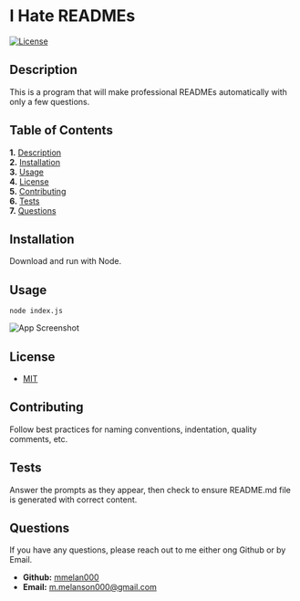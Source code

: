 
# I Hate READMEs  
[![License](https://img.shields.io/badge/License-MIT-yellow.svg)](https://opensource.org/licenses/MIT)  

## Description  

This is a program that will make professional READMEs automatically with only a few questions.  

## Table of Contents  
**1.** [Description](#description)  
**2.** [Installation](#installation)  
**3.** [Usage](#usage)  
**4.** [License](#license)  
**5.** [Contributing](#contributing)  
**6.** [Tests](#tests)  
**7.** [Questions](#questions)  

## Installation  

Download and run with Node.  

## Usage  

```node index.js```  

![App Screenshot](./assets/images/appSS1.png)


## License  

- [MIT](https://opensource.org/licenses/MIT)  


## Contributing  

Follow best practices for naming conventions, indentation, quality comments, etc.  

## Tests  

Answer the prompts as they appear, then check to ensure README.md file is generated with correct content.  

## Questions  

If you have any questions, please reach out to me either ong Github or by Email.
  - **Github:** [mmelan000](https://github.com/mmelan000)
  - **Email:** [m.melanson000@gmail.com](mailto:m.melanson000@gmail.com)


